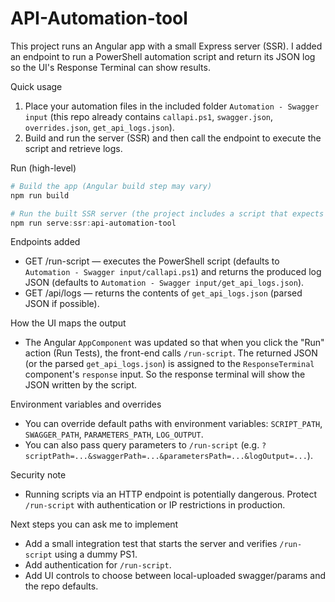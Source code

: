 # API-Automation-tool

This project runs an Angular app with a small Express server (SSR). I added an endpoint to run a PowerShell automation script and return its JSON log so the UI's Response Terminal can show results.

Quick usage

1. Place your automation files in the included folder `Automation - Swagger input` (this repo already contains `callapi.ps1`, `swagger.json`, `overrides.json`, `get_api_logs.json`).
2. Build and run the server (SSR) and then call the endpoint to execute the script and retrieve logs.

Run (high-level)

```powershell
# Build the app (Angular build step may vary)
npm run build

# Run the built SSR server (the project includes a script that expects server bundle in dist)
npm run serve:ssr:api-automation-tool
```

Endpoints added

- GET /run-script — executes the PowerShell script (defaults to `Automation - Swagger input/callapi.ps1`) and returns the produced log JSON (defaults to `Automation - Swagger input/get_api_logs.json`).
- GET /api/logs — returns the contents of `get_api_logs.json` (parsed JSON if possible).

How the UI maps the output

- The Angular `AppComponent` was updated so that when you click the "Run" action (Run Tests), the front-end calls `/run-script`. The returned JSON (or the parsed `get_api_logs.json`) is assigned to the `ResponseTerminal` component's `response` input. So the response terminal will show the JSON written by the script.

Environment variables and overrides

- You can override default paths with environment variables: `SCRIPT_PATH`, `SWAGGER_PATH`, `PARAMETERS_PATH`, `LOG_OUTPUT`.
- You can also pass query parameters to `/run-script` (e.g. `?scriptPath=...&swaggerPath=...&parametersPath=...&logOutput=...`).

Security note

- Running scripts via an HTTP endpoint is potentially dangerous. Protect `/run-script` with authentication or IP restrictions in production.

Next steps you can ask me to implement

- Add a small integration test that starts the server and verifies `/run-script` using a dummy PS1.
- Add authentication for `/run-script`.
- Add UI controls to choose between local-uploaded swagger/params and the repo defaults.
